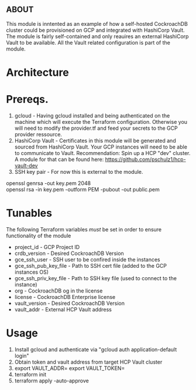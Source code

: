 ## ABOUT
This module is inntented as an example of how a self-hosted CockroachDB cluster could be provisioned on GCP and integrated with HashiCorp Vault.
The module is fairly self-contained and only reauires an external HashiCorp Vault to be available. All the Vault related configuration is part of the module. 

# Architecture
<Graphic TBD>

# Prereqs.
1. gcloud - Having gcloud installed and being authenticated on the machine which will execute the Terraform configuration. Otherwise you will need to modify the provider.tf and feed your secrets to the GCP provider ressource. 
2. HashiCorp Vault - Certificates in this module will be generated and sourced from HashiCorp Vault. Your GCP instances will need to be able to communicate to Vault. Recommendation: Spin up a HCP "dev" cluster. A module for that can be found here: https://github.com/pschulz1/hcp-vault-dev
3. SSH key pair - For now this is external to the module. 

openssl genrsa -out key.pem 2048<br/>
openssl rsa -in key.pem -outform PEM -pubout -out public.pem

# Tunables
The following Terraform variables *must* be set in order to ensure functionality of the module

* project_id - GCP Project ID
* crdb_version - Desired CockroachDB Version
* gce_ssh_user - SSH user to be confired inside the instances
* gce_ssh_pub_key_file - Path to SSH cert file (added to the GCP instances OS)
* gce_ssh_priv_key_file - Path to SSH key file (used to connect to the instance)
* org - CockroachDB og in the license
* license - CockroachDB Enterprise license
* vault_version - Desired CockroachDB Version
* vault_addr - External HCP Vault address

# Usage

1. Install gcloud and authenticate via "gcloud auth application-default login" 
2. Obtain token and vault address from target HCP Vault cluster
3. export VAULT_ADDR=<public or internally on GCP available >
   export VAULT_TOKEN=<TOKEN>
4. terraform init
5. terraform apply -auto-approve
